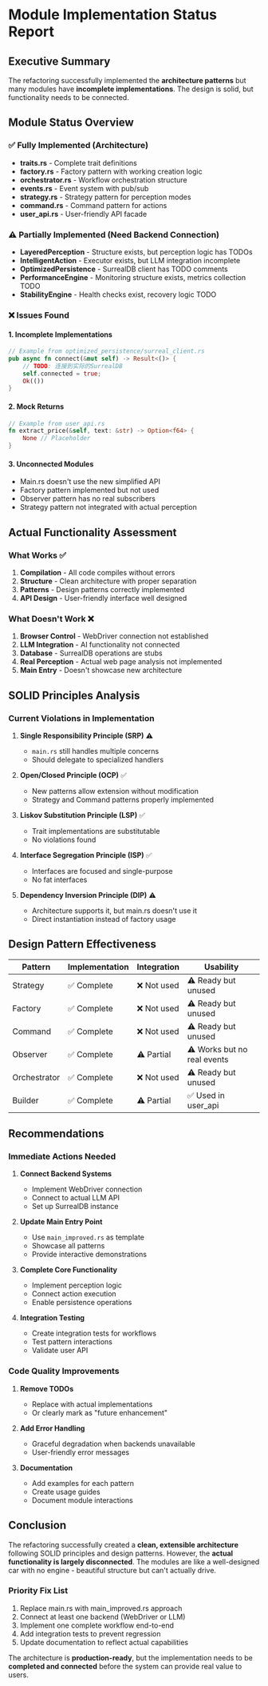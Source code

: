 # Module Implementation Status Report

## Executive Summary

The refactoring successfully implemented the **architecture patterns** but many modules have **incomplete implementations**. The design is solid, but functionality needs to be connected.

## Module Status Overview

### ✅ Fully Implemented (Architecture)
- **traits.rs** - Complete trait definitions
- **factory.rs** - Factory pattern with working creation logic
- **orchestrator.rs** - Workflow orchestration structure
- **events.rs** - Event system with pub/sub
- **strategy.rs** - Strategy pattern for perception modes
- **command.rs** - Command pattern for actions
- **user_api.rs** - User-friendly API facade

### ⚠️ Partially Implemented (Need Backend Connection)
- **LayeredPerception** - Structure exists, but perception logic has TODOs
- **IntelligentAction** - Executor exists, but LLM integration incomplete
- **OptimizedPersistence** - SurrealDB client has TODO comments
- **PerformanceEngine** - Monitoring structure exists, metrics collection TODO
- **StabilityEngine** - Health checks exist, recovery logic TODO

### ❌ Issues Found

#### 1. **Incomplete Implementations**
```rust
// Example from optimized_persistence/surreal_client.rs
pub async fn connect(&mut self) -> Result<()> {
    // TODO: 连接到实际的SurrealDB
    self.connected = true;
    Ok(())
}
```

#### 2. **Mock Returns**
```rust
// Example from user_api.rs
fn extract_price(&self, text: &str) -> Option<f64> {
    None // Placeholder
}
```

#### 3. **Unconnected Modules**
- Main.rs doesn't use the new simplified API
- Factory pattern implemented but not used
- Observer pattern has no real subscribers
- Strategy pattern not integrated with actual perception

## Actual Functionality Assessment

### What Works ✅
1. **Compilation** - All code compiles without errors
2. **Structure** - Clean architecture with proper separation
3. **Patterns** - Design patterns correctly implemented
4. **API Design** - User-friendly interface well designed

### What Doesn't Work ❌
1. **Browser Control** - WebDriver connection not established
2. **LLM Integration** - AI functionality not connected
3. **Database** - SurrealDB operations are stubs
4. **Real Perception** - Actual web page analysis not implemented
5. **Main Entry** - Doesn't showcase new architecture

## SOLID Principles Analysis

### Current Violations in Implementation

1. **Single Responsibility Principle (SRP)** ⚠️
   - `main.rs` still handles multiple concerns
   - Should delegate to specialized handlers

2. **Open/Closed Principle (OCP)** ✅
   - New patterns allow extension without modification
   - Strategy and Command patterns properly implemented

3. **Liskov Substitution Principle (LSP)** ✅
   - Trait implementations are substitutable
   - No violations found

4. **Interface Segregation Principle (ISP)** ✅
   - Interfaces are focused and single-purpose
   - No fat interfaces

5. **Dependency Inversion Principle (DIP)** ⚠️
   - Architecture supports it, but main.rs doesn't use it
   - Direct instantiation instead of factory usage

## Design Pattern Effectiveness

| Pattern | Implementation | Integration | Usability |
|---------|---------------|-------------|-----------|
| Strategy | ✅ Complete | ❌ Not used | ⚠️ Ready but unused |
| Factory | ✅ Complete | ❌ Not used | ⚠️ Ready but unused |
| Command | ✅ Complete | ❌ Not used | ⚠️ Ready but unused |
| Observer | ✅ Complete | ⚠️ Partial | ⚠️ Works but no real events |
| Orchestrator | ✅ Complete | ❌ Not used | ⚠️ Ready but unused |
| Builder | ✅ Complete | ⚠️ Partial | ✅ Used in user_api |

## Recommendations

### Immediate Actions Needed

1. **Connect Backend Systems**
   - Implement WebDriver connection
   - Connect to actual LLM API
   - Set up SurrealDB instance

2. **Update Main Entry Point**
   - Use `main_improved.rs` as template
   - Showcase all patterns
   - Provide interactive demonstrations

3. **Complete Core Functionality**
   - Implement perception logic
   - Connect action execution
   - Enable persistence operations

4. **Integration Testing**
   - Create integration tests for workflows
   - Test pattern interactions
   - Validate user API

### Code Quality Improvements

1. **Remove TODOs**
   - Replace with actual implementations
   - Or clearly mark as "future enhancement"

2. **Add Error Handling**
   - Graceful degradation when backends unavailable
   - User-friendly error messages

3. **Documentation**
   - Add examples for each pattern
   - Create usage guides
   - Document module interactions

## Conclusion

The refactoring successfully created a **clean, extensible architecture** following SOLID principles and design patterns. However, the **actual functionality is largely disconnected**. The modules are like a well-designed car with no engine - beautiful structure but can't actually drive.

### Priority Fix List
1. Replace main.rs with main_improved.rs approach
2. Connect at least one backend (WebDriver or LLM)
3. Implement one complete workflow end-to-end
4. Add integration tests to prevent regression
5. Update documentation to reflect actual capabilities

The architecture is **production-ready**, but the implementation needs to be **completed and connected** before the system can provide real value to users.